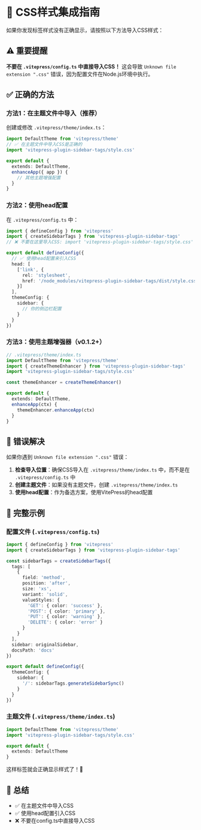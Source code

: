 # 🎨 CSS样式集成指南

如果你发现标签样式没有正确显示，请按照以下方法导入CSS样式：

## ⚠️ 重要提醒

**不要在 `.vitepress/config.ts` 中直接导入CSS！** 这会导致 `Unknown file extension ".css"` 错误，因为配置文件在Node.js环境中执行。

## ✅ 正确的方法

### 方法1：在主题文件中导入（推荐）

创建或修改 `.vitepress/theme/index.ts`：

```typescript
import DefaultTheme from 'vitepress/theme'
// ✅ 在主题文件中导入CSS是正确的
import 'vitepress-plugin-sidebar-tags/style.css'

export default {
  extends: DefaultTheme,
  enhanceApp({ app }) {
    // 其他主题增强配置
  }
}
```

### 方法2：使用head配置

在 `.vitepress/config.ts` 中：

```typescript
import { defineConfig } from 'vitepress'
import { createSidebarTags } from 'vitepress-plugin-sidebar-tags'
// ❌ 不要在这里导入CSS: import 'vitepress-plugin-sidebar-tags/style.css'

export default defineConfig({
  // ✅ 使用head配置来引入CSS
  head: [
    ['link', { 
      rel: 'stylesheet', 
      href: '/node_modules/vitepress-plugin-sidebar-tags/dist/style.css' 
    }]
  ],
  themeConfig: {
    sidebar: {
      // 你的侧边栏配置
    }
  }
})
```

### 方法3：使用主题增强器（v0.1.2+）

```typescript
// .vitepress/theme/index.ts
import DefaultTheme from 'vitepress/theme'
import { createThemeEnhancer } from 'vitepress-plugin-sidebar-tags'
import 'vitepress-plugin-sidebar-tags/style.css'

const themeEnhancer = createThemeEnhancer()

export default {
  extends: DefaultTheme,
  enhanceApp(ctx) {
    themeEnhancer.enhanceApp(ctx)
  }
}
```

## 🐛 错误解决

如果你遇到 `Unknown file extension ".css"` 错误：

1. **检查导入位置**：确保CSS导入在 `.vitepress/theme/index.ts` 中，而不是在 `.vitepress/config.ts` 中
2. **创建主题文件**：如果没有主题文件，创建 `.vitepress/theme/index.ts`
3. **使用head配置**：作为备选方案，使用VitePress的head配置

## 📝 完整示例

### 配置文件 (`.vitepress/config.ts`)
```typescript
import { defineConfig } from 'vitepress'
import { createSidebarTags } from 'vitepress-plugin-sidebar-tags'

const sidebarTags = createSidebarTags({
  tags: [
    {
      field: 'method',
      position: 'after',
      size: 'xs',
      variant: 'solid',
      valueStyles: {
        'GET': { color: 'success' },
        'POST': { color: 'primary' },
        'PUT': { color: 'warning' },
        'DELETE': { color: 'error' }
      }
    }
  ],
  sidebar: originalSidebar,
  docsPath: 'docs'
})

export default defineConfig({
  themeConfig: {
    sidebar: {
      '/': sidebarTags.generateSidebarSync()
    }
  }
})
```

### 主题文件 (`.vitepress/theme/index.ts`)
```typescript
import DefaultTheme from 'vitepress/theme'
import 'vitepress-plugin-sidebar-tags/style.css'

export default {
  extends: DefaultTheme
}
```

这样标签就会正确显示样式了！🎉

## 🎯 总结

- ✅ 在主题文件中导入CSS
- ✅ 使用head配置引入CSS
- ❌ 不要在config.ts中直接导入CSS 